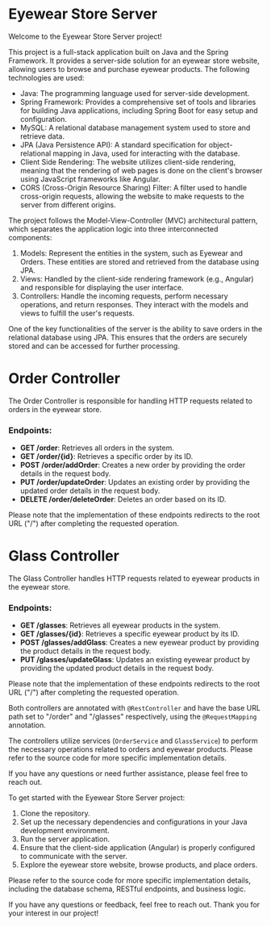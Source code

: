 # Eyewear Store Server

Welcome to the Eyewear Store Server project!

This project is a full-stack application built on Java and the Spring Framework. It provides a server-side solution for an eyewear store website, allowing users to browse and purchase eyewear products. The following technologies are used:

- Java: The programming language used for server-side development.
- Spring Framework: Provides a comprehensive set of tools and libraries for building Java applications, including Spring Boot for easy setup and configuration.
- MySQL: A relational database management system used to store and retrieve data.
- JPA (Java Persistence API): A standard specification for object-relational mapping in Java, used for interacting with the database.
- Client Side Rendering: The website utilizes client-side rendering, meaning that the rendering of web pages is done on the client's browser using JavaScript frameworks like Angular.
- CORS (Cross-Origin Resource Sharing) Filter: A filter used to handle cross-origin requests, allowing the website to make requests to the server from different origins.

The project follows the Model-View-Controller (MVC) architectural pattern, which separates the application logic into three interconnected components:

1. Models: Represent the entities in the system, such as Eyewear and Orders. These entities are stored and retrieved from the database using JPA.
2. Views: Handled by the client-side rendering framework (e.g., Angular) and responsible for displaying the user interface.
3. Controllers: Handle the incoming requests, perform necessary operations, and return responses. They interact with the models and views to fulfill the user's requests.

One of the key functionalities of the server is the ability to save orders in the relational database using JPA. This ensures that the orders are securely stored and can be accessed for further processing.

# Order Controller

The Order Controller is responsible for handling HTTP requests related to orders in the eyewear store.

### Endpoints:

- **GET /order**: Retrieves all orders in the system.
- **GET /order/{id}**: Retrieves a specific order by its ID.
- **POST /order/addOrder**: Creates a new order by providing the order details in the request body.
- **PUT /order/updateOrder**: Updates an existing order by providing the updated order details in the request body.
- **DELETE /order/deleteOrder**: Deletes an order based on its ID.

Please note that the implementation of these endpoints redirects to the root URL ("/") after completing the requested operation.

# Glass Controller

The Glass Controller handles HTTP requests related to eyewear products in the eyewear store.

### Endpoints:

- **GET /glasses**: Retrieves all eyewear products in the system.
- **GET /glasses/{id}**: Retrieves a specific eyewear product by its ID.
- **POST /glasses/addGlass**: Creates a new eyewear product by providing the product details in the request body.
- **PUT /glasses/updateGlass**: Updates an existing eyewear product by providing the updated product details in the request body.

Please note that the implementation of these endpoints redirects to the root URL ("/") after completing the requested operation.

Both controllers are annotated with `@RestController` and have the base URL path set to "/order" and "/glasses" respectively, using the `@RequestMapping` annotation.

The controllers utilize services (`OrderService` and `GlassService`) to perform the necessary operations related to orders and eyewear products. Please refer to the source code for more specific implementation details.

If you have any questions or need further assistance, please feel free to reach out.

To get started with the Eyewear Store Server project:

1. Clone the repository.
2. Set up the necessary dependencies and configurations in your Java development environment.
3. Run the server application.
4. Ensure that the client-side application (Angular) is properly configured to communicate with the server.
5. Explore the eyewear store website, browse products, and place orders.

Please refer to the source code for more specific implementation details, including the database schema, RESTful endpoints, and business logic.

If you have any questions or feedback, feel free to reach out. Thank you for your interest in our project!
